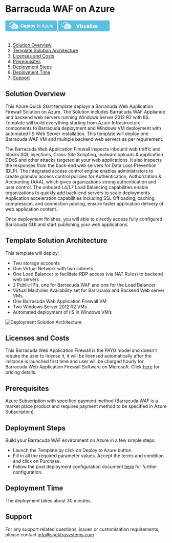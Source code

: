 # Barracuda WAF on Azure 

<a href="https://portal.azure.com/#create/Microsoft.Template/uri/https%3A%2F%2Fraw.githubusercontent.com%2FSpektraSystems%2Fspektra-azure-quickstart-templates%2Fmaster%2Fbarracuda-waf-iis%2Fazuredeploy.json" target="_blank">
<img src="https://raw.githubusercontent.com/Azure/azure-quickstart-templates/master/1-CONTRIBUTION-GUIDE/images/deploytoazure.png"/>
</a>
<a href="https://portal.azure.com/#create/Microsoft.Template/uri/https%3A%2F%2Fraw.githubusercontent.com%2FSpektraSystems%2Fspektra-azure-quickstart-templates%2Fmaster%2Fbarracuda-waf-iis%2Fazuredeploy.json" target="_blank">
<img src="https://raw.githubusercontent.com/Azure/azure-quickstart-templates/master/1-CONTRIBUTION-GUIDE/images/visualizebutton.png"/>
</a> 
<br><br>

<!-- TOC -->

1. [Solution Overview](#solution-overview)
2. [Template Solution Architecture ](#template-solution-architecture)
3. [Licenses and Costs ](#licenses-and-costs)
4. [Prerequisites](#prerequisites)
5. [Deployment Steps](#deployment-steps)
6. [Deployment Time](#deployment-time)
7. [Support](#support)


<!-- /TOC -->
## Solution Overview 
This Azure Quick Start template deploys a Barracuda Web Application Firewall Solution on Azure.  The Solution includes Barracuda WAF Appliance and backend web servers running Windows Server 2012 R2 with IIS. Template will build everything starting from Azure Infrastructure components to Barracuda deployment and Windows VM deployment with automated IIS Web Server installation. This template will deploy one Barracuda WAF VM and multiple backend web servers as per requirement. 

The Barracuda Web Application Firewall inspects inbound web traffic and blocks SQL injections, Cross-Site Scripting, malware uploads & application DDoS and other attacks targeted at your web applications. It also inspects the responses from the back-end web servers for Data Loss Prevention (DLP). The integrated access control engine enables administrators to create granular access control policies for Authentication, Authorization & Accounting (AAA), which gives organizations strong authentication and user control. The onboard L4/L7 Load Balancing capabilities enable organizations to quickly add back-end servers to scale deployments. Application acceleration capabilities including SSL Offloading, caching, compression, and connection pooling, ensure faster application delivery of web application content. 

Once deployment finishes, you will able to directly access fully configured Barracuda GUI and start publishing your web applications.

## Template Solution Architecture 

This template will deploy: 

- Two storage accounts 
-	One Virtual Network with two subnets
-	One Load Balancer to facilitate RDP access (via NAT Rules) to backend web servers
-	2 Public IP’s, one for Barracuda WAF and one for the Load Balancer
-	Virtual Machines Availability set for Barracuda and Backend Web server VMs.
-	One Barracuda Web Application Firewall VM
-	Two Windows Server 2012 R2 VMs
-	Automated deployment of IIS in Windows VM’s

![Deployment Solution Architecture](https://raw.githubusercontent.com/SpektraSystems/spektra-azure-quickstart-templates/master/barracuda-waf-iis/images/barracuda-architecture.png?raw=true)

## Licenses and Costs 

This Barracuda Web Application Firewall is the PAYG model and doesn't require the user to license it, it will be licensed automatically after the instance is launched first time and user will be charged hourly for Barracuda Web Application Firewall Software on Microsoft. Click [here](https://azure.microsoft.com/en-us/marketplace/partners/barracudanetworks/waf/#hourly) for pricing details.

## Prerequisites 

Azure Subscription with specified payment method (Barracuda WAF is a market place product and requires payment method to be specified in Azure Subscription)

## Deployment Steps  

Build your Barracuda WAF environment on Azure in a few simple steps:  
- Launch the Template by click on Deploy to Azure button.  
- Fill in all the required parameter values. Accept the terms and condition and click on Purchase. 
- Follow the post deployment configuration document [here](https://raw.githubusercontent.com/SpektraSystems/spektra-azure-quickstart-templates/master/barracuda-waf-iis/images/barracuda-waf-post-deployment-configuration-guide.pdf) for further configuration. 

## Deployment Time  

The deployment takes about 30 minutes. 

## Support 

For any support related questions, issues or customization requirements, please contact info@spektrasystems.com



